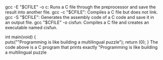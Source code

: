 gcc -E "$CFILE" -o c: Runs a C file through the preprocessor and save the result into another file.
gcc -c "$CFILE": Compiles a C file but does not link.
gcc -S "$CFILE": Generates the assembly code of a C code and save it in an output file.
gcc "$CFILE" -o cisfun: Compiles a C file and creates an executable named cisfun.

int main(void)
{       
        puts("\"Programming is like building a multilingual puzzle");
        return (0);
}
The code above is a C program that prints exactly "Programming is like building a multilingual puzzle  
